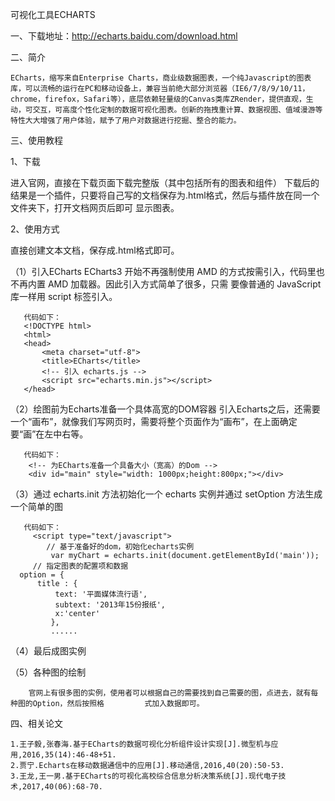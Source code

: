 
可视化工具ECHARTS

一、下载地址：http://echarts.baidu.com/download.html

二、简介

    ECharts，缩写来自Enterprise Charts，商业级数据图表，一个纯Javascript的图表库，可以流畅的运行在PC和移动设备上，兼容当前绝大部分浏览器（IE6/7/8/9/10/11，chrome，firefox，Safari等），底层依赖轻量级的Canvas类库ZRender，提供直观，生动，可交互，可高度个性化定制的数据可视化图表。创新的拖拽重计算、数据视图、值域漫游等特性大大增强了用户体验，赋予了用户对数据进行挖掘、整合的能力。

三、使用教程

1、下载
   
   进入官网，直接在下载页面下载完整版（其中包括所有的图表和组件）
   下载后的结果是一个插件，只要将自己写的文档保存为.html格式，然后与插件放在同一个文件夹下，打开文档网页后即可    显示图表。
   
2、使用方式
   
   直接创建文本文档，保存成.html格式即可。
 
  （1）引入ECharts
       ECharts3 开始不再强制使用 AMD 的方式按需引入，代码里也不再内置 AMD 加载器。因此引入方式简单了很多，只需        要像普通的 JavaScript 库一样用 script 标签引入。
       
       代码如下：
       <!DOCTYPE html>
       <html>
       <head>
           <meta charset="utf-8">
           <title>ECharts</title>
           <!-- 引入 echarts.js -->
           <script src="echarts.min.js"></script>
       </head>

  （2）绘图前为Echarts准备一个具体高宽的DOM容器
       引入Echarts之后，还需要一个“画布”，就像我们写网页时，需要将整个页面作为“画布”，在上面确定                  要“画”在左中右等。
       
       代码如下：
        <!-- 为ECharts准备一个具备大小（宽高）的Dom -->
        <div id="main" style="width: 1000px;height:800px;"></div>
  
  （3）通过 echarts.init 方法初始化一个 echarts 实例并通过 setOption 方法生成一个简单的图
       
       代码如下：
         <script type="text/javascript">
            // 基于准备好的dom，初始化echarts实例
             var myChart = echarts.init(document.getElementById('main'));
         // 指定图表的配置项和数据
      option = {
          title : {
              text: '平面媒体流行语',
              subtext: '2013年15份报纸',
              x:'center'
             },
             ......

   
   （4）最后成图实例


   （5）各种图的绘制
        
        官网上有很多图的实例，使用者可以根据自己的需要找到自己需要的图，点进去，就有每种图的Option，然后按照格         式加入数据即可。

四、相关论文

    1.王子毅,张春海.基于ECharts的数据可视化分析组件设计实现[J].微型机与应用,2016,35(14):46-48+51.
    2.贾宁.Echarts在移动数据通信中的应用[J].移动通信,2016,40(20):50-53.
    3.王龙,王一男.基于ECharts的可视化高校综合信息分析决策系统[J].现代电子技术,2017,40(06):68-70.


